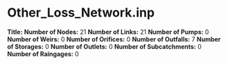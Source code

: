 # Other_Loss_Network.inp
**Title:** 
**Number of Nodes:** 21
**Number of Links:** 21
**Number of Pumps:** 0
**Number of Weirs:** 0
**Number of Orifices:** 0
**Number of Outfalls:** 7
**Number of Storages:** 0
**Number of Outlets:** 0
**Number of Subcatchments:** 0
**Number of Raingages:** 0
